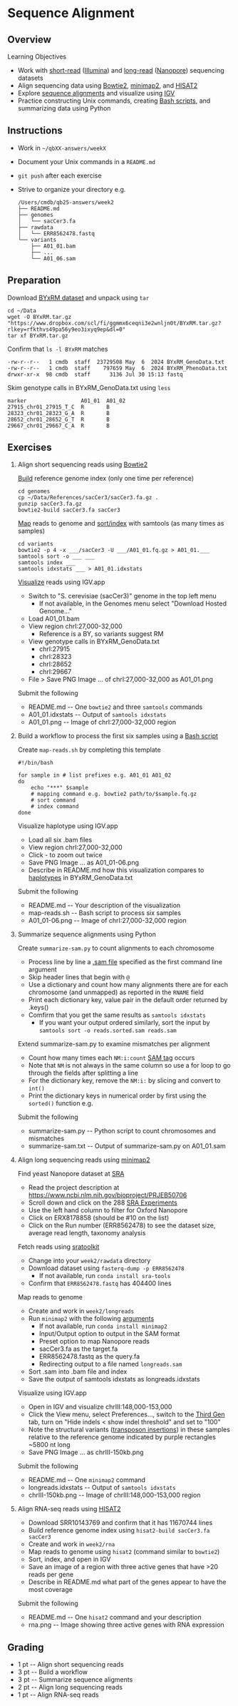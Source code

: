 # Sequence Alignment

## Overview

Learning Objectives
- Work with [short-read](https://wikipedia.org/wiki/Massive_parallel_sequencing) ([Illumina](https://wikipedia.org/wiki/Illumina_dye_sequencing)) and [long-read](https://wikipedia.org/wiki/Third-generation_sequencing) ([Nanopore](https://wikipedia.org/wiki/Nanopore_sequencing)) sequencing datasets
- Align sequencing data using [Bowtie2](https://bowtie-bio.sourceforge.net/bowtie2), [minimap2](https://github.com/lh3/minimap2), and [HISAT2](https://daehwankimlab.github.io/hisat2)
- Explore [sequence alignments](https://samtools.github.io/hts-specs) and visualize using [IGV](https://igv.org/doc/desktop)
- Practice constructing Unix commands, creating [Bash scripts](https://swcarpentry.github.io/shell-novice/06-script.html), and summarizing data using Python

## Instructions

- Work in `~/qbXX-answers/weekX`
- Document your Unix commands in a `README.md`
- `git push` after each exercise
- Strive to organize your directory e.g.

    ```
    /Users/cmdb/qb25-answers/week2
    ├── README.md
    ├── genomes
    │   └── sacCer3.fa
    ├── rawdata
    │   └── ERR8562478.fastq
    └── variants
        ├── A01_01.bam
        ├── ...
        └── A01_06.sam
    ```

## Preparation 

Download [BYxRM dataset](http://genomics-pubs.princeton.edu/YeastCross_BYxRM) and unpack using `tar`

```
cd ~/Data
wget -O BYxRM.tar.gz "https://www.dropbox.com/scl/fi/ggmmx6ceqni3e2wnljn0t/BYxRM.tar.gz?rlkey=rfkthvs49pa56y9eo3ixyq9ep&dl=0"
tar xf BYxRM.tar.gz
```

Confirm that `ls -l BYxRM` matches

```
-rw-r--r--   1 cmdb  staff  23729508 May  6  2024 BYxRM_GenoData.txt
-rw-r--r--   1 cmdb  staff    797659 May  6  2024 BYxRM_PhenoData.txt
drwxr-xr-x  98 cmdb  staff      3136 Jul 30 15:13 fastq
```

Skim genotype calls in BYxRM_GenoData.txt using `less`

```
marker                 A01_01  A01_02
27915_chr01_27915_T_C  R       B
28323_chr01_28323_G_A  R       B
28652_chr01_28652_G_T  R       B
29667_chr01_29667_C_A  R       B
```

## Exercises

1. Align short sequencing reads using [Bowtie2](https://bowtie-bio.sourceforge.net/bowtie2/manual.shtml#the-bowtie2-aligner)

    [Build](https://bowtie-bio.sourceforge.net/bowtie2/manual.shtml#the-bowtie2-build-indexer) reference genome index (only one time per reference)

    ```
    cd genomes
    cp ~/Data/References/sacCer3/sacCer3.fa.gz .
    gunzip sacCer3.fa.gz
    bowtie2-build sacCer3.fa sacCer3
    ```

    [Map](https://bowtie-bio.sourceforge.net/bowtie2/manual.shtml#getting-started-with-bowtie-2-lambda-phage-example) reads to genome and [sort/index](https://en.wikipedia.org/wiki/SAMtools#Examples) with samtools (as many times as samples)

    ```
    cd variants
    bowtie2 -p 4 -x ___/sacCer3 -U ___/A01_01.fq.gz > A01_01.___
    samtools sort -o ___ ___
    samtools index ___
    samtools idxstats ___ > A01_01.idxstats
    ```

    [Visualize](https://igv.org/doc/desktop/#UserGuide/navigation) reads using IGV.app

    - Switch to "S. cerevisiae (sacCer3)" genome in the top left menu
        - If not available, in the Genomes menu select "Download Hosted Genome..."
    - Load A01_01.bam
    - View region chrI:27,000-32,000
        - Reference is a BY, so variants suggest RM
    - View genotype calls in BYxRM_GenoData.txt
        - chrI:27915
        - chrI:28323
        - chrI:28652
        - chrI:29667
    - File > Save PNG Image ... of chrI:27,000-32,000 as A01_01.png

    Submit the following

    - README.md -- One `bowtie2` and three `samtools` commands
    - A01_01.idxstats -- Output of `samtools idxstats`
    - A01_01.png -- Image of chrI:27,000-32,000 region

1. Build a workflow to process the first six samples using a [Bash script](https://swcarpentry.github.io/shell-novice/06-script.html)

    Create `map-reads.sh` by completing this template

    ```
    #!/bin/bash

    for sample in # list prefixes e.g. A01_01 A01_02
    do
        echo "***" $sample
        # mapping command e.g. bowtie2 path/to/$sample.fq.gz
        # sort command
        # index command
    done
    ```

    Visualize haplotype using IGV.app

    - Load all six .bam files
    - View region chrI:27,000-32,000
    - Click - to zoom out twice
    - Save PNG Image ... as A01_01-06.png
    - Describe in README.md how this visualization compares to [haplotypes](https://www.genome.gov/genetics-glossary/haplotype) in BYxRM_GenoData.txt

    Submit the following

    - README.md -- Your description of the visualization
    - map-reads.sh -- Bash script to process six samples
    - A01_01-06.png -- Image of chrI:27,000-32,000 region

1. Summarize sequence alignments using Python

    Create `summarize-sam.py` to count alignments to each chromosome

    - Process line by line a [.sam file](https://samtools.github.io/hts-specs/SAMv1.pdf) specified as the first command line argument
    - Skip header lines that begin with `@`
    - Use a dictionary and count how many alignments there are for each chromosome (and unmapped) as reported in the `RNAME` field
    - Print each dictionary key, value pair in the default order returned by .keys()
    - Comfirm that you get the same results as `samtools idxstats`
        - If you want your output ordered similarly, sort the input by `samtools sort -o reads.sorted.sam reads.sam`

    Extend summarize-sam.py to examine mismatches per alignment

    - Count how many times each `NM:i:count` [SAM tag](https://samtools.github.io/hts-specs/SAMtags.pdf) occurs
    - Note that `NM` is not always in the same column so use a for loop to go through the fields after splitting a line
    - For the dictionary key, remove the `NM:i:` by slicing and convert to `int()`
    - Print the dictionary keys in numerical order by first using the `sorted()` function e.g.

    Submit the following

    - summarize-sam.py -- Python script to count chromosomes and mismatches
    - summarize-sam.txt -- Output of summarize-sam.py on A01_01.sam

1. Align long sequencing reads using [minimap2](https://github.com/lh3/minimap2)

    Find yeast Nanopore dataset at [SRA](https://www.ncbi.nlm.nih.gov/sra)

    - Read the project description at https://www.ncbi.nlm.nih.gov/bioproject/PRJEB50706 
    - Scroll down and click on the 288 [SRA Experiments](https://www.ncbi.nlm.nih.gov/sra/docs/submitmeta/#sra-metadata-experiment)
    - Use the left hand column to filter for Oxford Nanopore
    - Click on ERX8178858 (should be #10 on the list)
    - Click on the Run number (ERR8562478) to see the dataset size, average read length, taxonomy analysis

    Fetch reads using [sratoolkit](https://www.ncbi.nlm.nih.gov/sra/docs/sradownload/#download-sequence-data-files-usi)

    - Change into your `week2/rawdata` directory
    - Download dataset using `fasterq-dump -p ERR8562478`
        - If not available, run `conda install sra-tools`
    - Confirm that `ERR8562478.fastq` has 404400 lines

    Map reads to genome

    - Create and work in `week2/longreads`
    - Run `minimap2` with the following [arguments](https://github.com/lh3/minimap2#general-usage)
        - If not available, run `conda install minimap2`
        - Input/Output option to output in the SAM format
        - Preset option to map Nanopore reads
        - sacCer3.fa as the target.fa
        - ERR8562478.fastq as the query.fa
        - Redirecting output to a file named `longreads.sam`
    - Sort .sam into .bam file and index
    - Save the output of samtools idxstats as longreads.idxstats

    Visualize using IGV.app

    - Open in IGV and visualize chrIII:148,000-153,000
    - Click the View menu, select Preferences..., switch to the [Third Gen](https://www.pacb.com/blog/igv-3-improves-support-pacbio-long-reads/) tab, turn on "Hide indels < show indel threshold" and set to "100" 
    - Note the structural variants ([transposon insertions](https://pubmed.gov/17173485)) in these samples relative to the reference genome indicated by purple rectangles ~5800 nt long
    - Save PNG Image ... as chrIII-150kb.png

    Submit the following

    - README.md -- One `minimap2` command
    - longreads.idxstats -- Output of `samtools idxstats`
    - chrIII-150kb.png -- Image of chrIII:148,000-153,000 region

1. Align RNA-seq reads using [HISAT2](https://daehwankimlab.github.io/hisat2)

    - Download SRR10143769 and confirm that it has 11670744 lines
    - Build reference genome index using `hisat2-build sacCer3.fa sacCer3`
    - Create and work in `week2/rna`
    - Map reads to genome using `hisat2` (command similar to `bowtie2`)
    - Sort, index, and open in IGV
    - Save an image of a region with three active genes that have >20 reads per gene
    - Describe in README.md what part of the genes appear to have the most coverage

    Submit the following

    - README.md -- One `hisat2` command and your description
    - rna.png -- Image showing three active genes with RNA expression

## Grading

- 1 pt -- Align short sequencing reads
- 3 pt -- Build a workflow
- 3 pt -- Summarize sequence aligments
- 2 pt -- Align long sequencing reads
- 1 pt -- Align RNA-seq reads 
